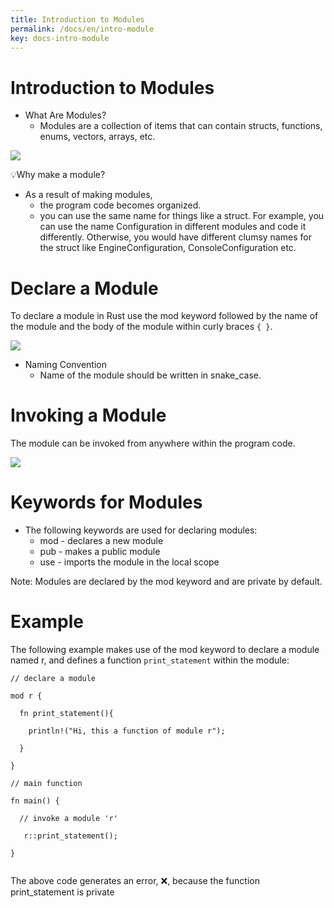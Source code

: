 ```yaml
---
title: Introduction to Modules
permalink: /docs/en/intro-module
key: docs-intro-module
---
```


# Introduction to Modules

- What Are Modules? 
  - Modules are a collection of items that can contain structs, functions, enums, vectors, arrays, etc.
  
![](https://raw.githubusercontent.com/sangam14/RustLabs/master/img/module-intro.png)

💡Why make a module?
- As a result of making modules,
  - the program code becomes organized.
  - you can use the same name for things like a struct. For example, you can use the name Configuration in different modules and code it differently.
  Otherwise, you would have different clumsy names for the struct like EngineConfiguration, ConsoleConfiguration etc.
  
# Declare a Module 

To declare a module in Rust use the mod keyword followed by the name of the module and the body of the module within curly braces `{ }`.

![](https://raw.githubusercontent.com/sangam14/RustLabs/master/img/module-syntax.png)

- Naming Convention
  - Name of the module should be written in snake_case.

# Invoking a Module 

The module can be invoked from anywhere within the program code.

![](https://raw.githubusercontent.com/sangam14/RustLabs/master/img/module-syntax-declare.png)

# Keywords for Modules 

- The following keywords are used for declaring modules:
   - mod - declares a new module
   - pub - makes a public module
   - use - imports the module in the local scope
   
Note: Modules are declared by the mod keyword and are private by default.

# Example 

The following example makes use of the mod keyword to declare a module named r, and defines a function `print_statement` within the module:

```
// declare a module

mod r {

  fn print_statement(){

    println!("Hi, this a function of module r");

  }

}

// main function

fn main() {

  // invoke a module 'r'

   r::print_statement();

}


```

 The above code generates an error, ❌, because the function print_statement is private



   
   
   
   
   



  
  
  


